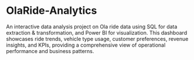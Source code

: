 # OlaRide-Analytics
An interactive data analysis project on Ola ride data using SQL for data extraction &amp; transformation, and Power BI for visualization. This dashboard showcases ride trends, vehicle type usage, customer preferences, revenue insights, and KPIs, providing a comprehensive view of operational performance and business patterns.
